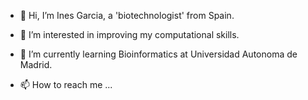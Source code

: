 - 👋 Hi, I’m Ines Garcia, a 'biotechnologist' from Spain.
- 👀 I’m interested in improving my computational skills.
- 🌱 I’m currently learning Bioinformatics at Universidad Autonoma de Madrid.

- 📫 How to reach me ...

<!---
igarcia17/igarcia17 is a ✨ special ✨ repository because its `README.md` (this file) appears on your GitHub profile.
You can click the Preview link to take a look at your changes.
--->

